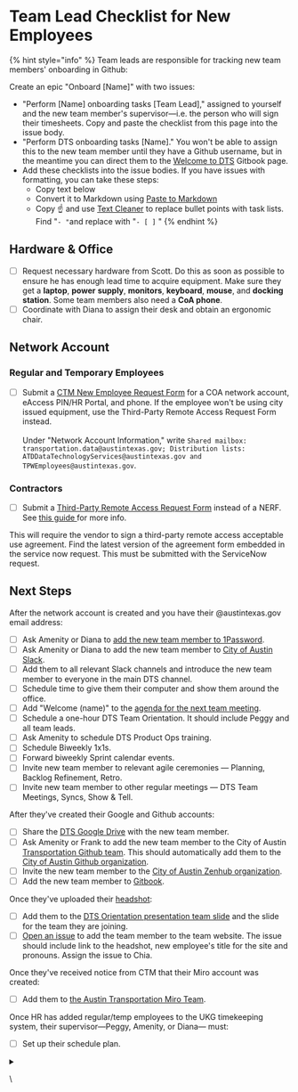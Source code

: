 # Team Lead Checklist for New Employees

{% hint style="info" %}
Team leads are responsible for tracking new team members' onboarding in Github:&#x20;

Create an epic "Onboard \[Name]" with two issues:&#x20;

* "Perform \[Name] onboarding tasks \[Team Lead]," assigned to yourself and the new team member's supervisor—i.e. the person who will sign their timesheets. Copy and paste the checklist from this page into the issue body.&#x20;
* "Perform DTS onboarding tasks \[Name]." You won't be able to assign this to the new team member until they have a Github username, but in the meantime you can direct them to the [Welcome to DTS](../../onboarding/welcome-to-dts.md) Gitbook page. &#x20;
* Add these checklists into the issue bodies. If you have issues with formatting, you can take these steps:&#x20;
  * &#x20;Copy text below
  * Convert it to Markdown using [Paste to Markdown](https://euangoddard.github.io/clipboard2markdown/)
  * Copy ☝️ and use [Text Cleaner](https://textcleaner.net/find-and-replace/) to replace bullet points with task lists. Find "`- "`and replace with "`- [ ]` "
{% endhint %}

## **Hardware & Office**

* [ ] Request necessary hardware from Scott. Do this as soon as possible to ensure he has enough lead time to acquire equipment. Make sure they get a **laptop**, **power** **supply**, **monitors**, **keyboard**, **mouse**, and **docking station**. Some team members also need a **CoA phone**.
* [ ] Coordinate with Diana to assign their desk and obtain an ergonomic chair.&#x20;

## **Network Account**&#x20;

### **Regular and Temporary Employees**

* [ ] Submit a [CTM New Employee Request Form](https://atx.servicenowservices.com/sp?id=sc\_cat\_item\_guide\&sys\_id=b714eb12db7a3f0021ccef92ca961972) for a COA network account, eAccess PIN/HR Portal, and phone. If the employee won't be using city issued equipment, use the Third-Party Remote Access Request Form instead. \
  \
  Under "Network Account Information," write `Shared mailbox: transportation.data@austintexas.gov; Distribution lists: ATDDataTechnologyServices@austintexas.gov and TPWEmployees@austintexas.gov`.

### Contractors

* [ ] Submit a [Third-Party Remote Access Request Form](https://atx.servicenowservices.com/sp?id=sc\_cat\_item\&sys\_id=30f9aa09dba4a8106d0171f2399619a2) instead of a NERF. See [this guide ](https://cityofaustin.sharepoint.com/sites/ServiceNowFullfillerLearningResources/Final%20Quick%20Reference%20Guides/KB0011192.pdf)for more info.&#x20;

This will require the vendor to sign a third-party remote access acceptable use agreement. Find the latest version of the agreement form embedded in the service now request. This must be submitted with the ServiceNow request. &#x20;

## Next Steps

After the network account is created and you have their @austintexas.gov email address:

* [ ] Ask Amenity or Diana to [add the new team member to 1Password](https://my.1password.com/people).
* [ ] Ask Amenity or Diana to add the new team member to [City of Austin Slack](https://austininnovation.slack.com/admin).
* [ ] Add them to all relevant Slack channels and introduce the new team member to everyone in the main DTS channel.
* [ ] Schedule time to give them their computer and show them around the office.
* [ ] Add "Welcome (name)" to the [agenda for the next team meeting](https://docs.google.com/document/d/1s8rl928FM0fKPEvsgkVSmkUghPgUmEgMEhZr4bmsJWc/edit).&#x20;
* [ ] Schedule a one-hour DTS Team Orientation. It should include Peggy and all team leads.
* [ ] Ask Amenity to schedule DTS Product Ops training.
* [ ] Schedule Biweekly 1x1s.
* [ ] Forward biweekly Sprint calendar events.
* [ ] Invite new team member to relevant agile ceremonies — Planning, Backlog Refinement, Retro.
* [ ] Invite new team member to other regular meetings — DTS Team Meetings, Syncs, Show & Tell.

After they've created their Google and Github accounts:&#x20;

* [ ] Share the [DTS Google Drive](https://drive.google.com/drive/u/0/folders/1fNmU-czryk5wJsn1gmb4WYUJJdut8Me7) with the new team member.&#x20;
* [ ] Ask Amenity or Frank to add the new team member to the City of Austin [Transportation Github team](https://github.com/orgs/cityofaustin/teams/transportation/members). This should automatically add them to the [City of Austin Github organization](https://github.com/orgs/cityofaustin/people).
* [ ] Invite the new team member to the [City of Austin Zenhub organization](https://app.zenhub.com/settings/o/cityofaustin/users).&#x20;
* [ ] Add the new team member to [Gitbook](https://app.gitbook.com/@atd-dts/spaces).

Once they've uploaded their [headshot](https://drive.google.com/drive/folders/1y\_yhkZQE5uSRhLZAHJn2kFuXPBixVJ2G):&#x20;

* [ ] Add them to the [DTS Orientation presentation team slide](https://docs.google.com/presentation/d/1ByRWXmjHut88cTiPVOTgkwTJ2V5\_m1Y\_0j46FP\_kdYw/edit#slide=id.gfd25a7f266\_1\_173) and the slide for the team they are joining.
* [ ] [Open an issue](https://github.com/cityofaustin/atd-data-tech/issues/new) to add the team member to the team website. The issue should include link to the headshot, new employee's title for the site and pronouns. Assign the issue to Chia.

&#x20;Once they've received notice from CTM that their Miro account was created:

* [ ] Add them to [the Austin Transportation Miro Team](https://miro.com/app/settings/team/3074457347846964301/users/).&#x20;

Once HR has added regular/temp employees  to the UKG timekeeping system, their supervisor—Peggy, Amenity, or Diana— must:

* [ ] Set up their schedule plan.&#x20;



<details>

<summary></summary>



</details>

\
